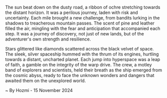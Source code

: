 
The sun beat down on the dusty road, a ribbon of ochre stretching towards the distant horizon. It was a perilous journey, laden with risk and uncertainty. Each mile brought a new challenge, from bandits lurking in the shadows to treacherous mountain passes. The scent of pine and leather filled the air, mingling with the fear and anticipation that accompanied each step. It was a journey of discovery, not just of new lands, but of the adventurer's own strength and resilience.  

Stars glittered like diamonds scattered across the black velvet of space. The sleek, silver spaceship hummed with the thrum of its engines, hurtling towards a distant, uncharted planet.  Each jump into hyperspace was a leap of faith, a gamble on the integrity of the warp drive. The crew, a motley band of explorers and scientists, held their breath as the ship emerged from the cosmic abyss, ready to face the unknown wonders and dangers that awaited them on the unexplored world. 

~ By Hozmi - 15 November 2024
